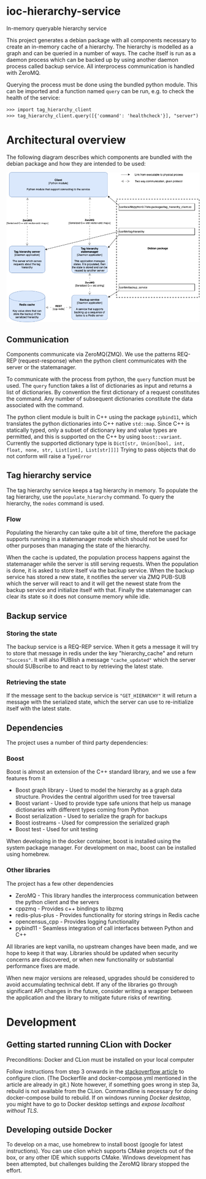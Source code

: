 # ioc-hierarchy-service
In-memory queryable hierarchy service

This project generates a debian package with all components necessary to
create an in-memory cache of a hierarchy. The hierarchy is modelled as
a graph and can be queried in a number of ways. The cache itself is run
as a daemon process which can be backed up by using another daemon
process called backup service. All interprocess communication is handled
with ZeroMQ.

Querying the process must be done using the bundled python module. This
can be imported and a function named `query` can be run, e.g. to check
the health of the service:

```
>>> import tag_hierarchy_client
>>> tag_hierarchy_client.query([{'command': 'healthcheck'}], "server")
```

# Architectural overview
The following diagram describes which components are bundled with the
debian package and how they are intended to be used:

![Architecture diagram](docs/hierarchy_daemon.png)

## Communication
Components communicate via ZeroMQ(ZMQ). We use the patterns REQ-REP
(request-response) when the python client communicates with the server
or the statemanager.

To communicate with the process from python, the `query` function must be
used. The `query` function takes a list of dictionaries as input
and returns a list of dictionaries. By convention the first
dictionary of a request constitutes the command. Any number of
subsequent dictionaries constitute the data associated with the command.

The python client module is built in C++ using the package `pybind11`, which
translates the python dictionaries into C++ native `std::map`. Since
C++ is statically typed, only a subset of dictionary key and value
types are permitted, and this is supported on the C++ by using
`boost::variant`. Currently the supported dictionary type is
`Dict[str, Union[bool, int, float, none, str, List[int], List[str]]]]`
Trying to pass objects that do not conform will raise a `TypeError`

## Tag hierarchy service
The tag hierarchy service keeps a tag hierarchy in memory. To populate
the tag hierarchy, use the `populate_hierarchy` command. To query the
hierarchy, the `nodes` command is used.

### Flow
Populating the hierarchy can take quite a bit of time, therefore the
package supports running in a statemanager mode which should not be used
for other purposes than managing the state of the hierarchy.

When the cache is updated, the population process happens against the
statemanager while the server is still serving requests. When the
population is done, it is asked to store itself via the backup service.
When the backup service has stored a new state, it notifies the server
via ZMQ PUB-SUB which the server will react to and it will get the
newest state from the backup service and initialize itself with that.
Finally the statemanager can clear its state so it does not consume
memory while idle.

## Backup service

### Storing the state
The backup service is a REQ-REP service. When it gets a message it will
try to store that message in redis under the key "hierarchy_cache" and
return `"Success"`. It will also PUBlish a message `"cache_updated"`
which the server should SUBscribe to and react to by retrieving the
latest state. 

### Retrieving the state
If the message sent to the backup service is `"GET_HIERARCHY"` it will
return a message with the serialized state, which the server can use to
re-initialize itself with the latest state.

## Dependencies
The project uses a number of third party dependencies:

### Boost
Boost is almost an extension of the C++ standard library, and we use
a few features from it
* Boost graph library - Used to model the hierarchy as a graph data
structure. Provides the central algorithm used for tree traversal
* Boost variant - Used to provide type safe unions that help us manage
dictionaries with different types coming from Python
* Boost serialization -  Used to serialize the graph for backups
* Boost iostreams - Used for compression the serialized graph
* Boost test - Used for unit testing

When developing in the docker container, boost is installed using the
system package manager. For development on mac, boost can be installed
using homebrew.

### Other libraries
The project has a few other dependencies
* ZeroMQ - This library handles the interprocess communication between
the python client and the servers
* cppzmq - Provides c++ bindings to libzmq
* redis-plus-plus - Provides functionality for storing strings in Redis cache
* opencensus_cpp - Provides logging functionality
* pybind11 - Seamless integration of call interfaces between Python
and C++

All libraries are kept vanilla, no upstream changes have been made, and
we hope to keep it that way. Libraries should be updated when security
concerns are discovered, or when new functionality or substantial
performance fixes are made.

When new major versions are released, upgrades should be considered to
avoid accumulating technical debt. If any of the libraries go through
significant API changes in the future, consider writing a wrapper
between the application and the library to mitigate future risks of
rewriting.

# Development
## Getting started running CLion with Docker
Preconditions: Docker and CLion must be installed on your local computer

Follow instructions from step 3 onwards in the [stackoverflow article](https://stackoverflow.com/questions/55272484/how-to-code-run-programs-in-a-docker-container-using-clion/55424792) 
to configure clion. (The Dockerfile and docker-compose.yml mentioned
in the article are already in git.) Note however, if something goes wrong in step 3a, rebuild is not available from
the CLion. Commandline is necessary for doing docker-compose build to rebuild. If on windows running _Docker desktop_, you 
might have to go to Docker desktop settings and _expose localhost without TLS_.

## Developing outside Docker
To develop on a mac, use homebrew to install boost (google for latest
instructions). You can use clion which supports CMake projects out of
the box, or any other IDE which supports CMake. Windows development has
been attempted, but challenges building the ZeroMQ library stopped the
effort.

